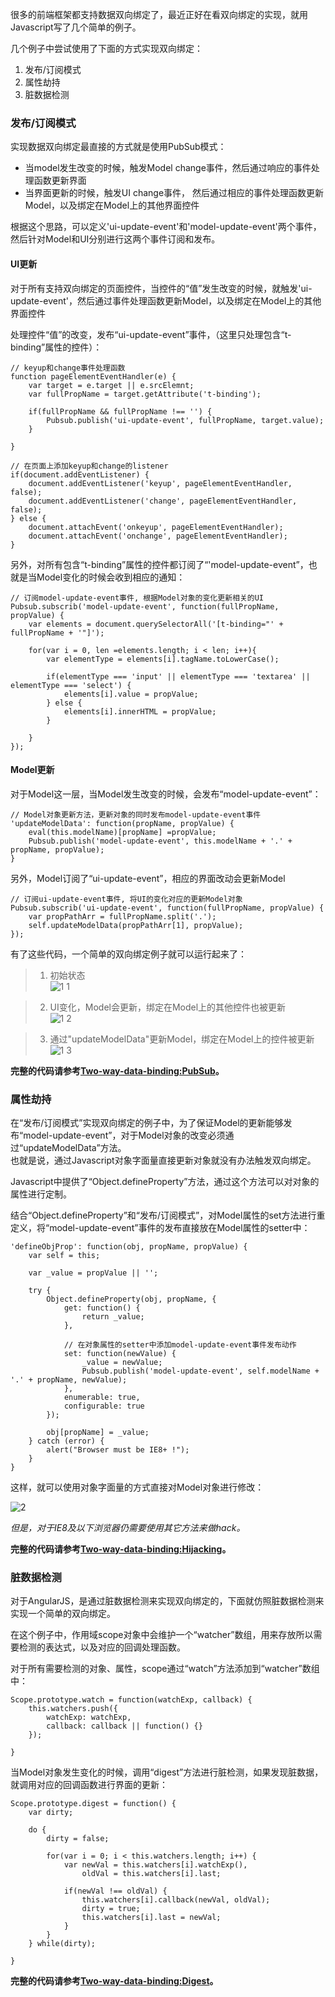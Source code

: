 很多的前端框架都支持数据双向绑定了，最近正好在看双向绑定的实现，就用Javascript写了几个简单的例子。

几个例子中尝试使用了下面的方式实现双向绑定：

1. 发布/订阅模式
2. 属性劫持
3. 脏数据检测



### 发布/订阅模式

实现数据双向绑定最直接的方式就是使用PubSub模式：

- 当model发生改变的时候，触发Model change事件，然后通过响应的事件处理函数更新界面
- 当界面更新的时候，触发UI change事件， 然后通过相应的事件处理函数更新Model，以及绑定在Model上的其他界面控件

根据这个思路，可以定义'ui-update-event'和'model-update-event'两个事件，然后针对Model和UI分别进行这两个事件订阅和发布。


#### UI更新
对于所有支持双向绑定的页面控件，当控件的“值”发生改变的时候，就触发'ui-update-event'，然后通过事件处理函数更新Model，以及绑定在Model上的其他界面控件

处理控件“值”的改变，发布“ui-update-event”事件，（这里只处理包含“t-binding”属性的控件）：

    // keyup和change事件处理函数
    function pageElementEventHandler(e) {
        var target = e.target || e.srcElemnt;
        var fullPropName = target.getAttribute('t-binding');

        if(fullPropName && fullPropName !== '') {
            Pubsub.publish('ui-update-event', fullPropName, target.value);
        }

    }
    
    // 在页面上添加keyup和change的listener
    if(document.addEventListener) {
        document.addEventListener('keyup', pageElementEventHandler, false);
        document.addEventListener('change', pageElementEventHandler, false);
    } else {
        document.attachEvent('onkeyup', pageElementEventHandler);
        document.attachEvent('onchange', pageElementEventHandler);
    } 
    
另外，对所有包含“t-binding”属性的控件都订阅了“'model-update-event”，也就是当Model变化的时候会收到相应的通知：

    // 订阅model-update-event事件, 根据Model对象的变化更新相关的UI
    Pubsub.subscrib('model-update-event', function(fullPropName, propValue) {   
        var elements = document.querySelectorAll('[t-binding="' + fullPropName + '"]');

        for(var i = 0, len =elements.length; i < len; i++){
            var elementType = elements[i].tagName.toLowerCase();

            if(elementType === 'input' || elementType === 'textarea' || elementType === 'select') {
                elements[i].value = propValue;
            } else {
                elements[i].innerHTML = propValue;
            }

        }
    });    

#### Model更新

对于Model这一层，当Model发生改变的时候，会发布“model-update-event”：

	// Model对象更新方法，更新对象的同时发布model-update-event事件
    'updateModelData': function(propName, propValue) {    
        eval(this.modelName)[propName] =propValue;   
        Pubsub.publish('model-update-event', this.modelName + '.' + propName, propValue);
    }

另外，Model订阅了“ui-update-event”，相应的界面改动会更新Model

    // 订阅ui-update-event事件, 将UI的变化对应的更新Model对象
    Pubsub.subscrib('ui-update-event', function(fullPropName, propValue) {
        var propPathArr = fullPropName.split('.');
        self.updateModelData(propPathArr[1], propValue);
    });
    
    
有了这些代码，一个简单的双向绑定例子就可以运行起来了：

> 1. 初始状态  
![1 1](https://cloud.githubusercontent.com/assets/5880320/18007454/b8b5892e-6bd6-11e6-9bfb-bf7a6c1a0458.PNG)

> 2. UI变化，Model会更新，绑定在Model上的其他控件也被更新  
![1 2](https://cloud.githubusercontent.com/assets/5880320/18007447/b4967b50-6bd6-11e6-8f35-f13753e1b342.PNG)

> 3. 通过"updateModelData"更新Model，绑定在Model上的控件被更新  
![1 3](https://cloud.githubusercontent.com/assets/5880320/18007451/b64c3728-6bd6-11e6-825d-b4940628c4fb.PNG)
    
    
**完整的代码请参考[Two-way-data-binding:PubSub](https://github.com/WilberTian/Two-way-data-binding)。**


    
    
### 属性劫持

在“发布/订阅模式”实现双向绑定的例子中，为了保证Model的更新能够发布“model-update-event”，对于Model对象的改变必须通过“updateModelData”方法。     
也就是说，通过Javascript对象字面量直接更新对象就没有办法触发双向绑定。

Javascript中提供了“Object.defineProperty”方法，通过这个方法可以对对象的属性进行定制。

结合“Object.defineProperty”和“发布/订阅模式”，对Model属性的set方法进行重定义，将“model-update-event”事件的发布直接放在Model属性的setter中：

    'defineObjProp': function(obj, propName, propValue) {
        var self = this;

        var _value = propValue || '';

        try {
            Object.defineProperty(obj, propName, {
                get: function() {
                    return _value; 
                },
                
				// 在对象属性的setter中添加model-update-event事件发布动作
                set: function(newValue) {
                    _value = newValue;
                    Pubsub.publish('model-update-event', self.modelName + '.' + propName, newValue);
                },
                enumerable: true,
                configurable: true
            });

            obj[propName] = _value;
        } catch (error) {
            alert("Browser must be IE8+ !");
        }
    }


这样，就可以使用对象字面量的方式直接对Model对象进行修改：   

![2](https://cloud.githubusercontent.com/assets/5880320/18007450/b5b06a00-6bd6-11e6-8d2a-ab4933472736.PNG)

    
*但是，对于IE8及以下浏览器仍需要使用其它方法来做hack。*


**完整的代码请参考[Two-way-data-binding:Hijacking](https://github.com/WilberTian/Two-way-data-binding)。**




### 脏数据检测

对于AngularJS，是通过脏数据检测来实现双向绑定的，下面就仿照脏数据检测来实现一个简单的双向绑定。

在这个例子中，作用域scope对象中会维护一个“watcher”数组，用来存放所以需要检测的表达式，以及对应的回调处理函数。

对于所有需要检测的对象、属性，scope通过“watch”方法添加到“watcher”数组中：

    Scope.prototype.watch = function(watchExp, callback) {
        this.watchers.push({
            watchExp: watchExp,
            callback: callback || function() {}
        });

    }

    
当Model对象发生变化的时候，调用“digest”方法进行脏检测，如果发现脏数据，就调用对应的回调函数进行界面的更新：
    
    Scope.prototype.digest = function() {
        var dirty;

        do { 
            dirty = false;

            for(var i = 0; i < this.watchers.length; i++) {
                var newVal = this.watchers[i].watchExp(),
                    oldVal = this.watchers[i].last;

                if(newVal !== oldVal) {
                    this.watchers[i].callback(newVal, oldVal);
                    dirty = true;
                    this.watchers[i].last = newVal;
                }
            }
        } while(dirty);

    }

**完整的代码请参考[Two-way-data-binding:Digest](https://github.com/WilberTian/Two-way-data-binding)。**
    



